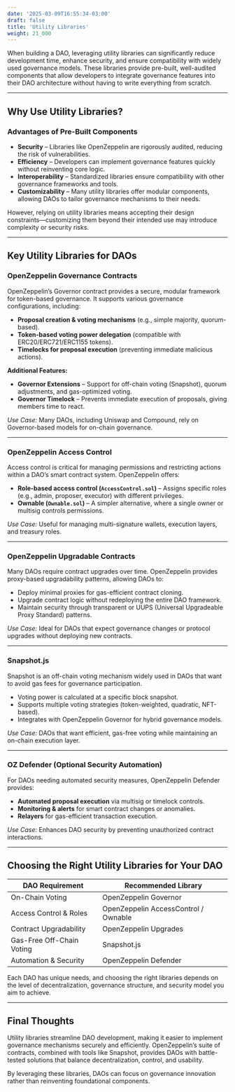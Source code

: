 ```yaml
---
date: '2025-03-09T16:55:34-03:00'
draft: false
title: 'Utility Libraries'
weight: 21_000
---
```


When building a DAO, leveraging utility libraries can significantly reduce development time, enhance security, and ensure compatibility with widely used governance models. These libraries provide pre-built, well-audited components that allow developers to integrate governance features into their DAO architecture without having to write everything from scratch.  

---

## **Why Use Utility Libraries?**  

### **Advantages of Pre-Built Components**  
- **Security** – Libraries like OpenZeppelin are rigorously audited, reducing the risk of vulnerabilities.  
- **Efficiency** – Developers can implement governance features quickly without reinventing core logic.  
- **Interoperability** – Standardized libraries ensure compatibility with other governance frameworks and tools.  
- **Customizability** – Many utility libraries offer modular components, allowing DAOs to tailor governance mechanisms to their needs.  

However, relying on utility libraries means accepting their design constraints—customizing them beyond their intended use may introduce complexity or security risks.  

---

## **Key Utility Libraries for DAOs**  

### **OpenZeppelin Governance Contracts**  
OpenZeppelin’s Governor contract provides a secure, modular framework for token-based governance. It supports various governance configurations, including:  

- **Proposal creation & voting mechanisms** (e.g., simple majority, quorum-based).  
- **Token-based voting power delegation** (compatible with ERC20/ERC721/ERC1155 tokens).  
- **Timelocks for proposal execution** (preventing immediate malicious actions).  

**Additional Features:**  

- **Governor Extensions** – Support for off-chain voting (Snapshot), quorum adjustments, and gas-optimized voting.  
- **Governor Timelock** – Prevents immediate execution of proposals, giving members time to react.  

*Use Case:* Many DAOs, including Uniswap and Compound, rely on Governor-based models for on-chain governance.  

---

### **OpenZeppelin Access Control**  
Access control is critical for managing permissions and restricting actions within a DAO’s smart contract system. OpenZeppelin offers:  

- **Role-based access control (`AccessControl.sol`)** – Assigns specific roles (e.g., admin, proposer, executor) with different privileges.  
- **Ownable (`Ownable.sol`)** – A simpler alternative, where a single owner or multisig controls permissions.  

*Use Case:* Useful for managing multi-signature wallets, execution layers, and treasury roles.  

---

### **OpenZeppelin Upgradable Contracts**  
Many DAOs require contract upgrades over time. OpenZeppelin provides proxy-based upgradability patterns, allowing DAOs to:  

- Deploy minimal proxies for gas-efficient contract cloning.  
- Upgrade contract logic without redeploying the entire DAO framework.  
- Maintain security through transparent or UUPS (Universal Upgradeable Proxy Standard) patterns.  

*Use Case:* Ideal for DAOs that expect governance changes or protocol upgrades without deploying new contracts.  

---

### **Snapshot.js**  
Snapshot is an off-chain voting mechanism widely used in DAOs that want to avoid gas fees for governance participation.  

- Voting power is calculated at a specific block snapshot.  
- Supports multiple voting strategies (token-weighted, quadratic, NFT-based).  
- Integrates with OpenZeppelin Governor for hybrid governance models.  

*Use Case:* DAOs that want efficient, gas-free voting while maintaining an on-chain execution layer.  

---

### **OZ Defender** (Optional Security Automation)  
For DAOs needing automated security measures, OpenZeppelin Defender provides:  

- **Automated proposal execution** via multisig or timelock controls.  
- **Monitoring & alerts** for smart contract changes or anomalies.  
- **Relayers** for gas-efficient transaction execution.  

*Use Case:* Enhances DAO security by preventing unauthorized contract interactions.  

---

## **Choosing the Right Utility Libraries for Your DAO**  

| **DAO Requirement** | **Recommended Library** |
|--------------------|----------------------|
| On-Chain Voting | OpenZeppelin Governor |
| Access Control & Roles | OpenZeppelin AccessControl / Ownable |
| Contract Upgradability | OpenZeppelin Upgrades |
| Gas-Free Off-Chain Voting | Snapshot.js |
| Automation & Security | OpenZeppelin Defender |

Each DAO has unique needs, and choosing the right libraries depends on the level of decentralization, governance structure, and security model you aim to achieve.  

---

## **Final Thoughts**  

Utility libraries streamline DAO development, making it easier to implement governance mechanisms securely and efficiently. OpenZeppelin’s suite of contracts, combined with tools like Snapshot, provides DAOs with battle-tested solutions that balance decentralization, control, and usability.  

By leveraging these libraries, DAOs can focus on governance innovation rather than reinventing foundational components.  

